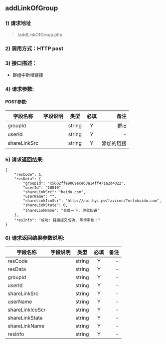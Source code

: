 

## addLinkOfGroup

### 1) 请求地址

> /addLinkOfGroup.php 

### 2) 调用方式：HTTP post

### 3) 接口描述：

* 群组中新增链接

### 4) 请求参数:


#### POST参数:
|字段名称       |字段说明         |类型            |必填            |备注     |
| -------------|:--------------:|:--------------:|:--------------:| ------:|
|groupId||string|Y|群id|
|userId||string|Y|-|
|shareLinkSrc||string|Y|添加的链接|



### 5) 请求返回结果:

```
{
    "resCode": 1,
    "resData": {
        "groupId": "c5602ffe9069ece63a14ff471a2d4022",
        "userId": "10010",
        "shareLinkSrc": "baidu.com",
        "userName": "",
        "shareLinkIcoScr": "http://api.byi.pw/favicon/?url=baidu.com",
        "shareLinkState": 0,
        "shareLinkName": "百度一下, 你就知道"
    },
    "resInfo": "成功: 链接提交成功, 等待审核！"
}
```


### 6) 请求返回结果参数说明:
|字段名称       |字段说明         |类型            |必填            |备注     |
| -------------|:--------------:|:--------------:|:--------------:| ------:|
|resCode||string|Y|-|
|resData||string|Y|-|
|groupId||string|Y|-|
|userId||string|Y|-|
|shareLinkSrc||string|Y|-|
|userName||string|Y|-|
|shareLinkIcoScr||string|Y|-|
|shareLinkState||string|Y|-|
|shareLinkName||string|Y|-|
|resInfo||string|Y|-|

